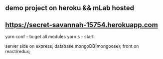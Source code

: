 ## demo project on heroku && mLab hosted 
## https://secret-savannah-15754.herokuapp.com

 yarn conf - to get all modules
 yarn s - start

server side on express;
database mongoDB(mongoose);
front on react/redux;